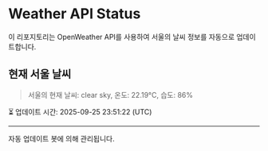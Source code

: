 
# Weather API Status

이 리포지토리는 OpenWeather API를 사용하여 서울의 날씨 정보를 자동으로 업데이트합니다.

## 현재 서울 날씨
> 서울의 현재 날씨: clear sky, 온도: 22.19°C, 습도: 86%

⏳ 업데이트 시간: 2025-09-25 23:51:22 (UTC)

---
자동 업데이트 봇에 의해 관리됩니다.
